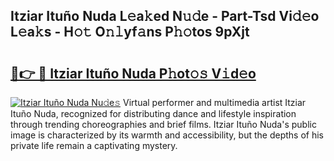 ## Itziar Ituño Nuda L𝚎a𝚔ed N𝚞𝚍e - Part-Tsd Vi𝚍𝚎o L𝚎a𝚔s - H𝚘𝚝 O𝚗𝚕yf𝚊ns P𝚑𝚘tos 9pXjt

# <h2><a href="http://kf6mu0.oniu.top/?m=Itziar+Itu%c3%b1o+Nuda">🔗👉 🔴 Itziar Ituño Nuda P𝚑ot𝚘𝚜 V𝚒d𝚎o</a></h2>

[![Itziar Ituño Nuda Nu𝚍e𝚜](https://i.imgur.com/0qMVB7G.gif)](http://kf6mu0.oniu.top/?m=Itziar+Itu%c3%b1o+Nuda)
Virtual performer and multimedia artist Itziar Ituño Nuda, recognized for distributing dance and lifestyle inspiration through trending choreographies and brief films. Itziar Ituño Nuda's public image is characterized by its warmth and accessibility, but the depths of his private life remain a captivating mystery.  
